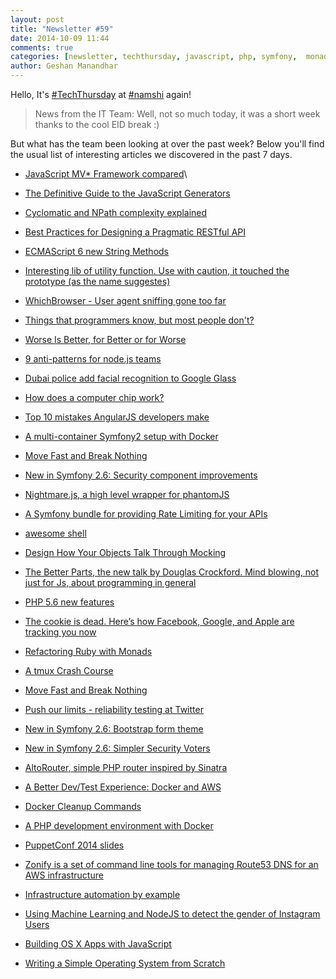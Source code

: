 ```yaml
---
layout: post
title: "Newsletter #59"
date: 2014-10-09 11:44
comments: true
categories: [newsletter, techthursday, javascript, php, symfony,  monads, ruby, tmux, testing, oop, docker]
author: Geshan Manandhar
---
```


Hello, It's [#TechThursday](/blog/categories/techthursday/) at [#namshi](http://namshi.com) again!

> News from the IT Team:
> Well, not so much today, it was a short week thanks to the cool EID break :)

But what has the team been looking at over the past week? Below
you'll find the usual list of interesting articles we discovered
in the past 7 days.


* [JavaScript MV* Framework compared](http://www.sitepoint.com/anatomy-javascript-mv-framework/)\

* [The Definitive Guide to the JavaScript Generators](http://gajus.com/blog/2/the-definetive-guide-to-the-javascript-generators)

* [Cyclomatic and NPath complexity explained](http://bit.ly/10TxPHK)

* [Best Practices for Designing a Pragmatic RESTful API](http://bit.ly/1xrDuPY)

<!-- more -->

* [ECMAScript 6 new String Methods](http://www.sitepoint.com/preparing-ecmascript-6-new-string-methods/)

* [Interesting lib of utility function. Use with caution, it touched the prototype (as the name suggestes)](https://github.com/alexfernandez/prototypes)

* [WhichBrowser - User agent sniffing gone too far](https://github.com/WhichBrowser/WhichBrowser)

* [Things that programmers know, but most people don't?](http://www.quora.com/What-are-some-things-that-programmers-and-computer-scientists-know-but-most-people-dont)

* [Worse Is Better, for Better or for Worse](http://www.slideshare.net/Kevlin/worse-is-better-for-better-or-for-worse-38743956)

* [9 anti-patterns for node.js teams](http://www.slideshare.net/jeharrell/9-antipatterns-for-nodejs-teams)

* [Dubai police add facial recognition to Google Glass](https://nakedsecurity.sophos.com/2014/10/07/dubai-police-add-facial-recognition-to-google-glass/)

* [How does a computer chip work?](http://www.quora.com/How-does-a-computer-chip-work/answer/Subhasis-Das)

* [Top 10 mistakes AngularJS developers make](http://www.airpair.com/angularjs/posts/top-10-mistakes-angularjs-developers-make)

* [A multi-container Symfony2 setup with Docker](https://speakerdeck.com/ubermuda/a-multi-container-symfony2-setup-with-docker)

* [Move Fast and Break Nothing](http://buff.ly/1ndfRKh)

* [New in Symfony 2.6: Security component improvements](http://buff.ly/1vOKash)

* [Nightmare.js, a high level wrapper for phantomJS](http://buff.ly/1vKUXni)

* [A Symfony bundle for providing Rate Limiting for your APIs](http://buff.ly/1xjPkvB)

* [awesome shell](http://buff.ly/1s72YSL)

* [Design How Your Objects Talk Through Mocking](https://www.youtube.com/watch?v=X6y-OyMPqfw)

* [The Better Parts, the new talk by Douglas Crockford. Mind blowing, not just for Js, about programming in general](https://www.youtube.com/watch?v=PSGEjv3Tqo0)

* [PHP 5.6 new features](https://speakerdeck.com/jaytaph/the-new-features-of-php-5-dot-6-webinar)

* [The cookie is dead. Here’s how Facebook, Google, and Apple are tracking you now](http://venturebeat.com/2014/10/06/the-cookie-is-dead-heres-how-facebook-google-and-apple-are-tracking-you-now/)

* [Refactoring Ruby with Monads](http://codon.com/refactoring-ruby-with-monads)

* [A tmux Crash Course](http://robots.thoughtbot.com/a-tmux-crash-course)

* [Move Fast and Break Nothing]( http://zachholman.com/talk/move-fast-break-nothing/)

* [Push our limits - reliability testing at Twitter](https://blog.twitter.com/2014/push-our-limits-reliability-testing-at-twitter)

* [New in Symfony 2.6: Bootstrap form theme](http://symfony.com/blog/new-in-symfony-2-6-bootstrap-form-theme)

* [New in Symfony 2.6: Simpler Security Voters](http://symfony.com/blog/new-in-symfony-2-6-simpler-security-voters)

* [AltoRouter, simple PHP router inspired by Sinatra](https://github.com/dannyvankooten/AltoRouter)

* [A Better Dev/Test Experience: Docker and AWS](https://medium.com/aws-activate-startup-blog/a-better-dev-test-experience-docker-and-aws-291da5ab1238)

* [Docker Cleanup Commands](http://www.calazan.com/docker-cleanup-commands/)

* [A PHP development environment with Docker](http://geoffrey.io/a-php-development-environment-with-docker.html)

* [PuppetConf 2014 slides](http://www.slideshare.net/PuppetLabs/tag/puppetconf-2014)

* [Zonify is a set of command line tools for managing Route53 DNS for an AWS infrastructure](https://github.com/airbnb/zonify)

* [Infrastructure automation by example](https://practicingruby.com/articles/infrastructure-automation)

* [Using Machine Learning and NodeJS to detect the gender of Instagram Users](http://totems.co/blog/machine-learning-nodejs-gender-instagram/)

* [Building OS X Apps with JavaScript](http://tylergaw.com/articles/building-osx-apps-with-js)

* [Writing a Simple Operating System from Scratch](http://www.cs.bham.ac.uk/~exr/lectures/opsys/10_11/lectures/os-dev.pdf)

